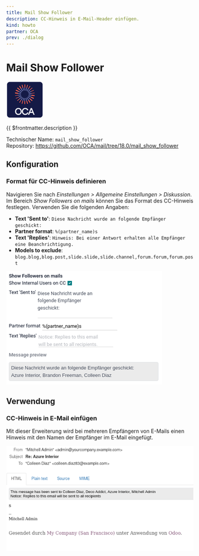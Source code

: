 ```yaml
---
title: Mail Show Follower
description: CC-Hinweis in E-Mail-Header einfügen.
kind: howto
partner: OCA
prev: ./dialog
---
```


# Mail Show Follower

![icon_oca_app](attachments/icon_oca_app.png)

{{ $frontmatter.description }}

Technischer Name: `mail_show_follower`\
Repository: <https://github.com/OCA/mail/tree/18.0/mail_show_follower>

## Konfiguration

### Format für CC-Hinweis definieren

Navigieren Sie nach _Einstellungen > Allgemeine Einstellungen > Diskussion_. Im Bereich _Show Followers on mails_ können Sie das Format des CC-Hinweis festlegen. Verwenden Sie die folgenden Angaben:

- **Text 'Sent to'**: `Diese Nachricht wurde an folgende Empfänger geschickt:`
- **Partner format**: `%(partner_name)s`
- **Text 'Replies'**: `Hinweis: Bei einer Antwort erhalten alle Empfänger eine Beanchrichtigung.`
- **Models to exclude**: `blog.blog,blog.post,slide.slide,slide.channel,forum.forum,forum.post`

![](attachments/Mail%20Show%20Follower.png)

## Verwendung

### CC-Hinweis in E-Mail einfügen

Mit dieser Erweiterung wird bei mehreren Empfängern von E-Mails einen Hinweis mit den Namen der Empfänger im E-Mail eingefügt.

![](attachments/Mail%20Show%20Follower%20Example.png)
